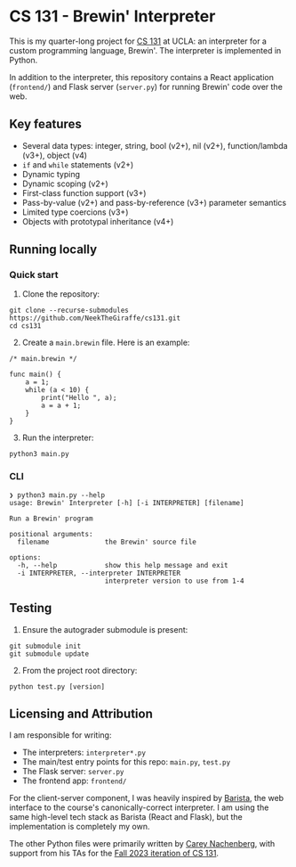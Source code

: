 # CS 131 - Brewin' Interpreter

This is my quarter-long project for [CS 131](https://ucla-cs-131.github.io/fall-23-website/)
at UCLA: an interpreter for a custom programming language, Brewin'. The
interpreter is implemented in Python.

In addition to the interpreter, this repository contains a React application
(`frontend/`) and Flask server (`server.py`) for running Brewin' code over the
web.

## Key features

- Several data types: integer, string, bool (v2+), nil (v2+), function/lambda
  (v3+), object (v4)
- `if` and `while` statements (v2+)
- Dynamic typing
- Dynamic scoping (v2+)
- First-class function support (v3+)
- Pass-by-value (v2+) and pass-by-reference (v3+) parameter semantics
- Limited type coercions (v3+)
- Objects with prototypal inheritance (v4+)

## Running locally

### Quick start

1. Clone the repository:

```
git clone --recurse-submodules https://github.com/NeekTheGiraffe/cs131.git
cd cs131
```

2. Create a `main.brewin` file. Here is an example:

```
/* main.brewin */

func main() {
    a = 1;
    while (a < 10) {
        print("Hello ", a);
        a = a + 1;
    }
}
```

3. Run the interpreter:

```
python3 main.py
```

### CLI

```
❯ python3 main.py --help
usage: Brewin' Interpreter [-h] [-i INTERPRETER] [filename]

Run a Brewin' program

positional arguments:
  filename              the Brewin' source file

options:
  -h, --help            show this help message and exit
  -i INTERPRETER, --interpreter INTERPRETER
                        interpreter version to use from 1-4
```

## Testing

1. Ensure the autograder submodule is present:

```
git submodule init
git submodule update
```

2. From the project root directory:

```
python test.py [version]
```

## Licensing and Attribution

I am responsible for writing:
- The interpreters: `interpreter*.py`
- The main/test entry points for this repo: `main.py`, `test.py`
- The Flask server: `server.py`
- The frontend app: `frontend/`

For the client-server component, I was heavily inspired by
[Barista](https://barista-f23.fly.dev), the web interface to the course's
canonically-correct interpreter. I am using the same high-level tech stack as
Barista (React and Flask), but the implementation is completely my own.

The other Python files were primarily written by [Carey Nachenberg](http://careynachenberg.weebly.com/),
with support from his TAs for the [Fall 2023 iteration of CS 131](https://ucla-cs-131.github.io/fall-23-website/).
